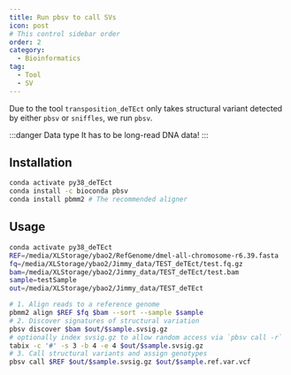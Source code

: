 ```yaml
---
title: Run pbsv to call SVs
icon: post
# This control sidebar order
order: 2
category:
  - Bioinformatics
tag:
  - Tool
  - SV
---
```


Due to the tool `transposition_deTEct` only takes structural variant detected by either `pbsv` or `sniffles`, we run `pbsv`.

:::danger Data type
It has to be long-read DNA data!
:::

## Installation
```sh
conda activate py38_deTEct
conda install -c bioconda pbsv
conda install pbmm2 # The recommended aligner
```

## Usage
```sh
conda activate py38_deTEct
REF=/media/XLStorage/ybao2/RefGenome/dmel-all-chromosome-r6.39.fasta
fq=/media/XLStorage/ybao2/Jimmy_data/TEST_deTEct/test.fq.gz
bam=/media/XLStorage/ybao2/Jimmy_data/TEST_deTEct/test.bam
sample=testSample
out=/media/XLStorage/ybao2/Jimmy_data/TEST_deTEct

# 1. Align reads to a reference genome
pbmm2 align $REF $fq $bam --sort --sample $sample
# 2. Discover signatures of structural variation
pbsv discover $bam $out/$sample.svsig.gz
# optionally index svsig.gz to allow random access via `pbsv call -r`
tabix -c '#' -s 3 -b 4 -e 4 $out/$sample.svsig.gz
# 3. Call structural variants and assign genotypes
pbsv call $REF $out/$sample.svsig.gz $out/$sample.ref.var.vcf
```

[^pbsv]:https://github.com/PacificBiosciences/pbsv